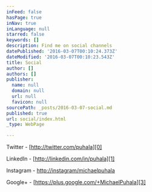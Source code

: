 ```yaml
---
inFeed: false
hasPage: true
inNav: true
inLanguage: null
starred: false
keywords: []
description: Find me on social channels
datePublished: '2016-03-07T00:10:24.373Z'
dateModified: '2016-03-07T00:10:23.543Z'
title: Social
author: []
authors: []
publisher:
  name: null
  domain: null
  url: null
  favicon: null
sourcePath: _posts/2016-03-07-social.md
published: true
url: social/index.html
_type: WebPage

---
```

Twitter - [http://twitter.com/puhala][0]

LinkedIn - [http://linkedin.com/in/puhala][1]

Instagram - [http://instagram/michaelpuhala][2]

Google+ - [https://plus.google.com/+MichaelPuhala][3]

[0]: http://twitter.com/puhala
[1]: http://linkedin.com/in/puhala
[2]: http://instagram/michaelpuhala
[3]: https://plus.google.com/+MichaelPuhala